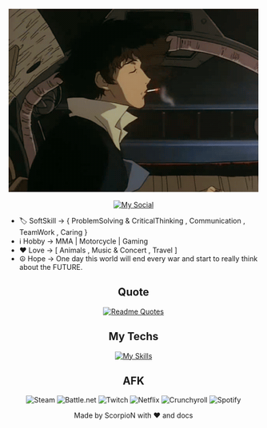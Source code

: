 <div align="center">

[![Hello World, I'm Simon!](assets/img/header.gif)](https://github.com/SimoneCerri)

[![My Social](https://skillicons.dev/icons?i=linkedin)](https://skillicons.dev)

</div>

- 🏷 SoftSkill -> { ProblemSolving & CriticalThinking , Communication , TeamWork , Caring }
- ℹ Hobby -> MMA | Motorcycle | Gaming
- ❤ Love -> [ Animals , Music & Concert , Travel ]
- ☮ Hope -> One day this world will end every war and start to really think about the FUTURE.

<div align="center">

## Quote ##

[![Readme Quotes](https://quotes-github-readme.vercel.app/api?type=horizontal&theme=dark&quote=You%20%20live%20%20more%20%20for%20%205%20%20minutes%20%20going%20%20fast%20%20on%20%20a%20%20bike%20%20than%20%20other%20%20people%20%20do%20%20in%20%20all%20%20of%20%20their%20%20life.&author=Marco%20Simoncelli)](https://github.com/piyushsuthar/github-readme-quotes)

## My Techs ##

[![My Skills](https://skillicons.dev/icons?i=html,css,js,bootstrap,sass,vue,vite,svelte,php,laravel,mysql)](https://skillicons.dev)

## AFK ##

![Steam](https://img.shields.io/badge/steam-%23000000.svg?style=for-the-badge&logo=steam&logoColor=white)
![Battle.net](https://img.shields.io/badge/battle.net-%2300AEFF.svg?style=for-the-badge&logo=battle.net&logoColor=white)
![Twitch](https://img.shields.io/badge/Twitch-%239146FF.svg?style=for-the-badge&logo=Twitch&logoColor=white)
![Netflix](https://img.shields.io/badge/Netflix-E50914?style=for-the-badge&logo=netflix&logoColor=white)
![Crunchyroll](https://img.shields.io/badge/Crunchyroll-F47521?style=for-the-badge&logo=crunchyroll&logoColor=white)
![Spotify](https://img.shields.io/badge/Spotify-1ED760?style=for-the-badge&logo=spotify&logoColor=white)

Made by ScorpioN with ❤ and docs

</div>